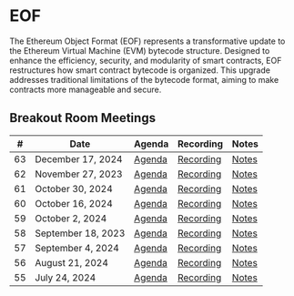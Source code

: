 # EOF

The Ethereum Object Format (EOF) represents a transformative update to the Ethereum Virtual Machine (EVM) bytecode structure. Designed to enhance the efficiency, security, and modularity of smart contracts, EOF restructures how smart contract bytecode is organized. This upgrade addresses traditional limitations of the bytecode format, aiming to make contracts more manageable and secure.

## Breakout Room Meetings

| # | Date | Agenda | Recording | Notes |
| -- | --| -- | -- | -- |
| 63 |December 17, 2024| [Agenda](https://github.com/ethereum/pm/issues/1205) | [Recording](https://youtu.be/2Z5YPfOnb74) | [Notes](https://github.com/darkfire-rain/pm/blob/master/Breakout-Room-Meetings/EOF/Meeting%2063.md) |
| 62 |November 27, 2023| [Agenda](https://github.com/ethereum/pm/issues/1192) | [Recording](https://youtu.be/yzYUWpa-1QM) | [Notes](https://github.com/darkfire-rain/pm/blob/master/Breakout-Room-Meetings/EOF/Meeting%2062.md) |
| 61 |October 30, 2024| [Agenda](https://github.com/ethereum/pm/issues/1184) | [Recording](https://youtu.be/kBQoRdBg4Vg) | [Notes](https://github.com/darkfire-rain/pm/blob/master/Breakout-Room-Meetings/EOF/Meeting%2061.md) |
| 60 |October 16, 2024| [Agenda](https://github.com/ethereum/pm/issues/1167) | [Recording](https://youtu.be/FLtlemN2W8w) | [Notes](https://github.com/darkfire-rain/pm/blob/master/Breakout-Room-Meetings/EOF/Meeting%2060.md) |
| 59 |October 2, 2024| [Agenda](https://github.com/ethereum/pm/issues/1162) | [Recording](https://youtu.be/TjZv8DMZka4) | [Notes](https://github.com/darkfire-rain/pm/blob/master/Breakout-Room-Meetings/EOF/Meeting%2059.md) |
| 58 |September 18, 2023| [Agenda](https://github.com/ethereum/pm/issues/1146) | [Recording](https://youtu.be/MSuxLswMkXA) | [Notes](https://github.com/darkfire-rain/pm/blob/master/Breakout-Room-Meetings/EOF/Meeting%2058.md) |
| 57 |September 4, 2024| [Agenda](https://github.com/ethereum/pm/issues/1138) | [Recording](https://youtu.be/7wFucExQb7U) | [Notes](https://github.com/darkfire-rain/pm/blob/master/Breakout-Room-Meetings/EOF/Meeting%2057.md) |
| 56 |August 21, 2024| [Agenda](https://github.com/ethereum/pm/issues/1128) | [Recording](https://www.youtube.com/watch?v=03Dkfpvw4Pc) | [Notes](https://github.com/darkfire-rain/pm/blob/master/Breakout-Room-Meetings/EOF/Meeting%2056.md) |
| 55 |July 24, 2024| [Agenda](https://github.com/ethereum/pm/issues/1115) | [Recording](https://youtu.be/OaNJOoaeNNY) | [Notes](https://github.com/darkfire-rain/pm/blob/master/Breakout-Room-Meetings/EOF/Meeting%2055.md) |


